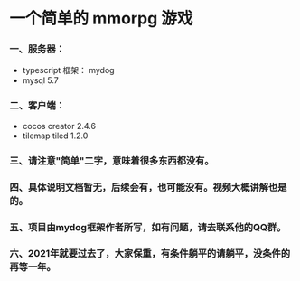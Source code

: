 # 一个简单的 mmorpg 游戏
### 一、服务器：
* typescript 框架： mydog
* mysql 5.7
### 二、客户端：
* cocos creator 2.4.6
* tilemap tiled 1.2.0
### 三、请注意"简单"二字，意味着很多东西都没有。
### 四、具体说明文档暂无，后续会有，也可能没有。视频大概讲解也是的。
### 五、项目由mydog框架作者所写，如有问题，请去联系他的QQ群。
### 六、2021年就要过去了，大家保重，有条件躺平的请躺平，没条件的再等一年。